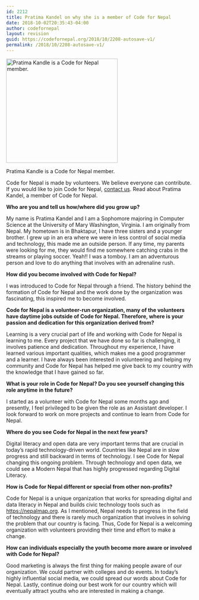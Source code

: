 ```yaml
---
id: 2212
title: Pratima Kandel on why she is a member of Code for Nepal
date: 2018-10-02T20:35:43-04:00
author: codefornepal
layout: revision
guid: https://codefornepal.org/2018/10/2208-autosave-v1/
permalink: /2018/10/2208-autosave-v1/
---
```

<div id="attachment_2211" style="width: 310px" class="wp-caption alignnone">
  <a href="https://codefornepal.org/wp-content/uploads/2017/12/pratima_kandel.jpg"><img aria-describedby="caption-attachment-2211" class="size-medium wp-image-2211" src="https://codefornepal.org/wp-content/uploads/2017/12/pratima_kandel-300x280.jpg" alt="Pratima Kandle is a Code for Nepal member. " width="300" height="280" srcset="https://codefornepal.org/wp-content/uploads/2017/12/pratima_kandel-300x280.jpg 300w, https://codefornepal.org/wp-content/uploads/2017/12/pratima_kandel.jpg 333w" sizes="(max-width: 300px) 100vw, 300px" /></a>
  
  <p id="caption-attachment-2211" class="wp-caption-text">
    Pratima Kandle is a Code for Nepal member.
  </p>
</div>

<span style="font-weight: 400;">Code for Nepal is made by volunteers. We believe everyone can contribute. If you would like to join Code for Nepal, <a href="https://codefornepal.org/en/help/">contact us</a>. Read about Pratima Kandel, a member of Code for Nepal.</span>

**Who are you and tell us how/where did you grow up?**

<span style="font-weight: 400;">My name is Pratima Kandel and I am a Sophomore majoring in Computer Science at the University of Mary Washington, Virginia. I am originally from Nepal. My hometown is in Bhaktapur, I have three sisters and a younger brother. I grew up in an era where we were in less control of social media and technology, this made me an outside person. If any time, my parents were looking for me, they would find me somewhere catching crabs in the streams or playing soccer. Yeah!! I was a tomboy. I am an adventurous person and love to do anything that involves with an adrenaline rush.  </span>

**How did you become involved with Code for Nepal?**

<span style="font-weight: 400;">I was introduced to Code for Nepal through a friend. The history behind the formation of Code for Nepal and the work done by the organization was fascinating, this inspired me to become involved. </span>

**Code for Nepal is a volunteer-run organization, many of the volunteers have daytime jobs outside of Code for Nepal. Therefore, where is your passion and dedication for this organization derived from?**

<span style="font-weight: 400;">Learning is a very crucial part of life and working with Code for Nepal is learning to me. Every project that we have done so far is challenging, it involves patience and dedication. Throughout my experience, I have learned various important qualities, which makes me a good programmer and a learner. I have always been interested in volunteering and helping my community and Code for Nepal has helped me give back to my country with the knowledge that I have gained so far. </span>

**What is your role in Code for Nepal? Do you see yourself changing this role anytime in the future?**

<span style="font-weight: 400;">I started as a volunteer with Code for Nepal some months ago and presently, I feel privileged to be given the role as an Assistant developer. </span><span style="font-weight: 400;">I look forward to work on more projects and continue to learn from Code for Nepal. </span>

**Where do you see Code for Nepal in the next few years?** 

<span style="font-weight: 400;">Digital literacy and open data are very important terms that are crucial in today’s rapid technology-driven world. Countries like Nepal are in slow progress and still backward in terms of technology. I see Code for Nepal changing this ongoing problem. Through technology and open data, we could see a Modern Nepal that has highly progressed regarding Digital Literacy. </span>

**How is Code for Nepal different or special from other non-profits?** 

<span style="font-weight: 400;">Code for Nepal is a unique organization that works for spreading digital and data literacy in Nepal and builds civic technology tools such as https://nepalmap.org. As I mentioned, Nepal needs to progress in the field of technology and there is rarely much organization that involves in solving the problem that our country is facing. Thus, Code for Nepal is a welcoming organization with volunteers providing their time and effort to make a change. </span>

**How can individuals especially the youth become more aware or involved with Code for Nepal?**

<span style="font-weight: 400;">Good marketing is always the first thing for making people aware of our organization. We could partner with colleges and do events. In today’s highly influential social media, we could spread our words about Code for Nepal. Lastly, continue doing our best work for our country which will eventually attract youths who are interested in making a change. </span>
